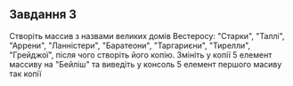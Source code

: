 ## Завдання 3

Створіть массив з назвами великих домів Вестеросу: "Старки", "Таллі", "Аррени", "Ланністери", "Баратеони", "Таргариєни", "Тирелли", "Грейджої",
після чого створіть його копію. Змініть у копії 5 елемент массиву на "Бейліш"
та виведіть у консоль 5 елемент першого масиву так копії
